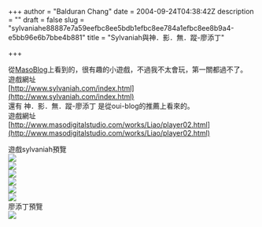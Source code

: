 +++
author = "Balduran Chang"
date = 2004-09-24T04:38:42Z
description = ""
draft = false
slug = "sylvaniahe88887e7a59eefbc8ee5bdb1efbc8ee784a1efbc8ee8b9a4-e5bb96e6b7bbe4b881"
title = "Sylvaniah與神．影．無．蹤-廖添丁"

+++


從[MasoBlog](http://blog.masodigitalstudio.com/)上看到的，很有趣的小遊戲，不過我不太會玩，第一關都過不了。  
 遊戲網址  
[http://www.sylvaniah.com/index.html](http://www.sylvaniah.com/index.html)  
 還有 神．影．無．蹤-廖添丁 是從oui-blog的推薦上看來的。  
 遊戲網址  
[http://www.masodigitalstudio.com/works/Liao/player02.html](http://www.masodigitalstudio.com/works/Liao/player02.html)

  
 遊戲sylvaniah預覽  
![](http://www.sylvaniah.com/sitegfxs/splash.jpg)  
![](http://www.sylvaniah.com/screenshots/screen1.jpg)  
![](http://www.sylvaniah.com/screenshots/screen2.jpg)  
![](http://www.sylvaniah.com/screenshots/screen3.jpg)  
![](http://www.sylvaniah.com/screenshots/screen4.jpg)  
![](http://www.sylvaniah.com/screenshots/screen5.jpg)  
 廖添丁預覽  
![](http://blog.masodigitalstudio.com/upload/img/040628a.jpg)

